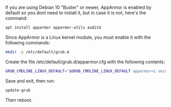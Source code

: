 If you are using Debian 10 "Buster" or newer, AppArmor is enabled by default so you dont need to install it, but in case it is not, here's the command:
```bash
apt install apparmor apparmor-utils auditd
```
Since AppArmor is a Linux kernel module, you must enable it with the following commands:
```bash
mkdir -p /etc/default/grub.d
```
Create the file /etc/default/grub.d/apparmor.cfg with the following contents:
```bash
GRUB_CMDLINE_LINUX_DEFAULT="$GRUB_CMDLINE_LINUX_DEFAULT apparmor=1 security=apparmor"
```
Save and exit, then run:
```bash
update-grub
```
Then reboot.
